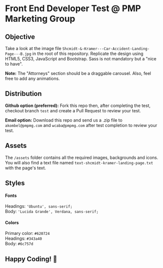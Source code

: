# Front End Developer Test @ PMP Marketing Group

## Objective

Take a look at the image file `Shcmidt-&-Kramer---Car-Accident-Landing-Page---B.jpg` in the root of this repository. 
Replicate the design using HTML5, CSS3, JavaScript and Bootstrap. Sass is not mandatory but a "nice to have".

**Note:** The "Attorneys" section should be a draggable carousel. Also, feel free to add any animations.

## Distribution

**Github option (preferred):** Fork this repo then, after completing the test, checkout branch `test` and create a Pull Request to review your test.

**Email option:** Download this repo and send us a .zip file to `akombel@pmpmg.com` and `wcaba@pmpmg.com` after test completion to review your test.

## Assets

The `/assets` folder contains all the required images, backgrounds and icons. You will also find a text file named `text-shcmidt-kramer-landing-page.txt` with the page's text.

## Styles

#### Fonts
Headings:   `'Ubuntu', sans-serif;`\
Body:       `'Lucida Grande', Verdana, sans-serif;`

#### Colors
Primary color:  `#620724`\
Headings:       `#343a40`\
Body:           `#6c757d`

## Happy Coding! 🎉

